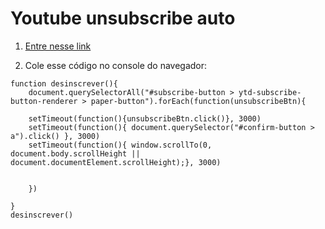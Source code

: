 # Youtube unsubscribe auto

1. [Entre nesse link](https://www.youtube.com/feed/channels)

2. Cole esse código no console do navegador:
```
function desinscrever(){
    document.querySelectorAll("#subscribe-button > ytd-subscribe-button-renderer > paper-button").forEach(function(unsubscribeBtn){

    setTimeout(function(){unsubscribeBtn.click()}, 3000)
    setTimeout(function(){ document.querySelector("#confirm-button > a").click() }, 3000)
    setTimeout(function(){ window.scrollTo(0, document.body.scrollHeight || document.documentElement.scrollHeight);}, 3000)


    })
    
}
desinscrever()
```
